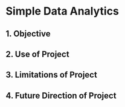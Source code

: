 # Simple Data Analytics

## 1. Objective

## 2. Use of Project

## 3. Limitations of Project

## 4. Future Direction of Project

